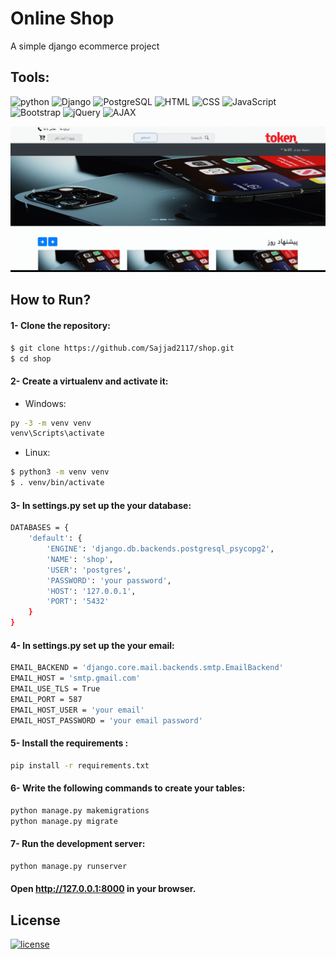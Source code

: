 # Online Shop
A simple django ecommerce project 

## Tools:
![python](https://img.shields.io/badge/Python-3-brightgreen)
![Django](https://img.shields.io/badge/Django-3.2.7-brightgreen)
![PostgreSQL](https://img.shields.io/badge/Data%20Base-PostgreSQL%20-orange)
![HTML](https://img.shields.io/badge/Front--End-HTML5%20-blue)
![CSS](https://img.shields.io/badge/CSS-%20%203-brightgreen)
![JavaScript](https://img.shields.io/badge/JavaScript-%20-blue)
![Bootstrap](https://img.shields.io/badge/Bootstrap-%205-red)
![jQuery](https://img.shields.io/badge/jQuery-%20-brightgreen)
![AJAX](https://img.shields.io/badge/AJAX-%20%20-yellow)

![Tokan](media/shop.gif)

## How to Run?

#### 1- Clone the repository:
```bash
$ git clone https://github.com/Sajjad2117/shop.git
$ cd shop
```
#### 2- Create a virtualenv and activate it:

* Windows:
```bash
py -3 -m venv venv
venv\Scripts\activate
```
* Linux:
```bash
$ python3 -m venv venv
$ . venv/bin/activate
```
#### 3- In settings.py set up the your database:
```bash
DATABASES = {
    'default': {
        'ENGINE': 'django.db.backends.postgresql_psycopg2',
        'NAME': 'shop',
        'USER': 'postgres',
        'PASSWORD': 'your password',
        'HOST': '127.0.0.1',
        'PORT': '5432'
    }
}
```

#### 4- In settings.py set up the your email:
```bash
EMAIL_BACKEND = 'django.core.mail.backends.smtp.EmailBackend'
EMAIL_HOST = 'smtp.gmail.com'
EMAIL_USE_TLS = True
EMAIL_PORT = 587
EMAIL_HOST_USER = 'your email'
EMAIL_HOST_PASSWORD = 'your email password'
```

#### 5- Install the requirements :
```bash
pip install -r requirements.txt
``` 

#### 6- Write the following commands to create your tables:
```bash
python manage.py makemigrations
python manage.py migrate
``` 
#### 7- Run the development server:
```bash
python manage.py runserver
``` 
#### Open http://127.0.0.1:8000 in your browser. 

## License
[![license](https://img.shields.io/github/license/DAVFoundation/captain-n3m0.svg?style=flat-square)](https://github.com/DAVFoundation/captain-n3m0/blob/master/LICENSE)



